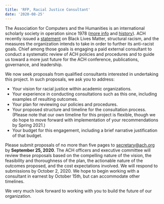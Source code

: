 ```yaml
---
title: 'RFP, Racial Justice Consultant'
date: '2020-08-25'
---
```

The Association for Computers and the Humanities is an international scholarly society in operation since 1978 ([more info](/about/) and [history](/about/history/)). ACH recently issued a [statement](/news/2020/06/ach-statement-on-black-lives-matter-structural-racism-and-our-organization/) on Black Lives Matter, structural racism, and the measures the organization intends to take in order to further its anti-racist goals. Chief among those goals is engaging a paid external consultant to conduct a systematic review of ACH policies and procedures and to guide us toward a more just future for the ACH conference, publications, governance, and leadership.

We now seek proposals from qualified consultants interested in undertaking this project. In such proposals, we ask you to address:

- Your vision for racial justice within academic organizations.
- Your experience in conducting consultations such as this one, including examples of resulting outcomes.
- Your plan for reviewing our policies and procedures.
- Your proposed structure and timeline for the consultation process. (Please note that our own timeline for this project is flexible, though we do hope to move forward with implementation of your recommendations by Spring 2021.)
- Your budget for this engagement, including a brief narrative justification of that budget.

Please submit proposals of no more than five pages to [secretary@ach.org](mailto:secretary@ach.org) by **September 25, 2020**. The ACH officers and executive committee will review these proposals based on the compelling nature of the vision, the feasibility and thoroughness of the plan, the actionable nature of the outcomes proposed, and the cost expectations involved. We will respond to submissions by October 2, 2020. We hope to begin working with a consultant in earnest by October 15th, but can accommodate other timelines.

We very much look forward to working with you to build the future of our organization.
